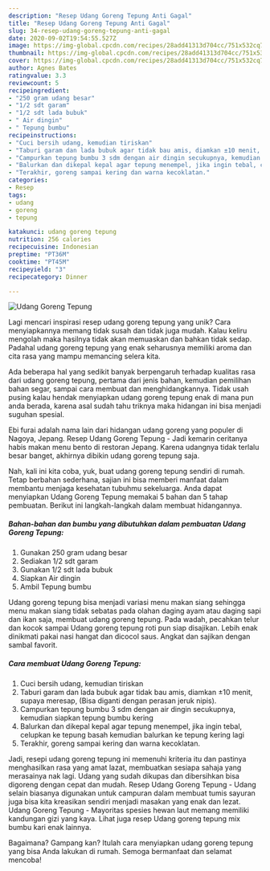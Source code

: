 ```yaml
---
description: "Resep Udang Goreng Tepung Anti Gagal"
title: "Resep Udang Goreng Tepung Anti Gagal"
slug: 34-resep-udang-goreng-tepung-anti-gagal
date: 2020-09-02T19:54:55.527Z
image: https://img-global.cpcdn.com/recipes/28add41313d704cc/751x532cq70/udang-goreng-tepung-foto-resep-utama.jpg
thumbnail: https://img-global.cpcdn.com/recipes/28add41313d704cc/751x532cq70/udang-goreng-tepung-foto-resep-utama.jpg
cover: https://img-global.cpcdn.com/recipes/28add41313d704cc/751x532cq70/udang-goreng-tepung-foto-resep-utama.jpg
author: Agnes Bates
ratingvalue: 3.3
reviewcount: 5
recipeingredient:
- "250 gram udang besar"
- "1/2 sdt garam"
- "1/2 sdt lada bubuk"
- " Air dingin"
- " Tepung bumbu"
recipeinstructions:
- "Cuci bersih udang, kemudian tiriskan"
- "Taburi garam dan lada bubuk agar tidak bau amis, diamkan ±10 menit, supaya meresap, (Bisa diganti dengan perasan jeruk nipis)."
- "Campurkan tepung bumbu 3 sdm dengan air dingin secukupnya, kemudian siapkan tepung bumbu kering"
- "Balurkan dan dikepal kepal agar tepung menempel, jika ingin tebal, celupkan ke tepung basah kemudian balurkan ke tepung kering lagi"
- "Terakhir, goreng sampai kering dan warna kecoklatan."
categories:
- Resep
tags:
- udang
- goreng
- tepung

katakunci: udang goreng tepung 
nutrition: 256 calories
recipecuisine: Indonesian
preptime: "PT36M"
cooktime: "PT45M"
recipeyield: "3"
recipecategory: Dinner

---
```



![Udang Goreng Tepung](https://img-global.cpcdn.com/recipes/28add41313d704cc/751x532cq70/udang-goreng-tepung-foto-resep-utama.jpg)

Lagi mencari inspirasi resep udang goreng tepung yang unik? Cara menyiapkannya memang tidak susah dan tidak juga mudah. Kalau keliru mengolah maka hasilnya tidak akan memuaskan dan bahkan tidak sedap. Padahal udang goreng tepung yang enak seharusnya memiliki aroma dan cita rasa yang mampu memancing selera kita.

Ada beberapa hal yang sedikit banyak berpengaruh terhadap kualitas rasa dari udang goreng tepung, pertama dari jenis bahan, kemudian pemilihan bahan segar, sampai cara membuat dan menghidangkannya. Tidak usah pusing kalau hendak menyiapkan udang goreng tepung enak di mana pun anda berada, karena asal sudah tahu triknya maka hidangan ini bisa menjadi suguhan spesial.

Ebi furai adalah nama lain dari hidangan udang goreng yang populer di Nagoya, Jepang. Resep Udang Goreng Tepung - Jadi kemarin ceritanya habis makan menu bento di restoran Jepang. Karena udangnya tidak terlalu besar banget, akhirnya dibikin udang goreng tepung saja.


Nah, kali ini kita coba, yuk, buat udang goreng tepung sendiri di rumah. Tetap berbahan sederhana, sajian ini bisa memberi manfaat dalam membantu menjaga kesehatan tubuhmu sekeluarga. Anda dapat menyiapkan Udang Goreng Tepung memakai 5 bahan dan 5 tahap pembuatan. Berikut ini langkah-langkah dalam membuat hidangannya.

<!--inarticleads1-->

##### Bahan-bahan dan bumbu yang dibutuhkan dalam pembuatan Udang Goreng Tepung:

1. Gunakan 250 gram udang besar
1. Sediakan 1/2 sdt garam
1. Gunakan 1/2 sdt lada bubuk
1. Siapkan  Air dingin
1. Ambil  Tepung bumbu


Udang goreng tepung bisa menjadi variasi menu makan siang sehingga menu makan siang tidak sebatas pada olahan daging ayam atau daging sapi dan ikan saja, membuat udang goreng tepung. Pada wadah, pecahkan telur dan kocok sampai Udang goreng tepung roti pun siap disajikan. Lebih enak dinikmati pakai nasi hangat dan dicocol saus. Angkat dan sajikan dengan sambal favorit. 

<!--inarticleads2-->

##### Cara membuat Udang Goreng Tepung:

1. Cuci bersih udang, kemudian tiriskan
1. Taburi garam dan lada bubuk agar tidak bau amis, diamkan ±10 menit, supaya meresap, (Bisa diganti dengan perasan jeruk nipis).
1. Campurkan tepung bumbu 3 sdm dengan air dingin secukupnya, kemudian siapkan tepung bumbu kering
1. Balurkan dan dikepal kepal agar tepung menempel, jika ingin tebal, celupkan ke tepung basah kemudian balurkan ke tepung kering lagi
1. Terakhir, goreng sampai kering dan warna kecoklatan.


Jadi, resepi udang goreng tepung ini memenuhi kriteria itu dan pastinya menghasilkan rasa yang amat lazat, membuatkan sesiapa sahaja yang merasainya nak lagi. Udang yang sudah dikupas dan dibersihkan bisa digoreng dengan cepat dan mudah. Resep Udang Goreng Tepung - Udang selain biasanya digunakan untuk campuran dalam membuat tumis sayuran juga bisa kita kreasikan sendiri menjadi masakan yang enak dan lezat. Udang Goreng Tepung - Mayoritas spesies hewan laut memang memiliki kandungan gizi yang kaya. Lihat juga resep Udang goreng tepung mix bumbu kari enak lainnya. 

Bagaimana? Gampang kan? Itulah cara menyiapkan udang goreng tepung yang bisa Anda lakukan di rumah. Semoga bermanfaat dan selamat mencoba!
